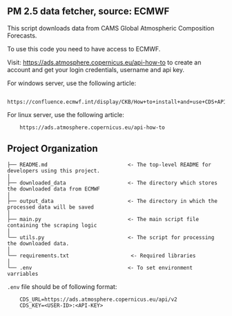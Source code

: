 PM 2.5 data fetcher, source: ECMWF
------------------------------------
This script downloads data from CAMS Global Atmospheric Composition Forecasts. 

To use this code you need to have access to ECMWF.

Visit: https://ads.atmosphere.copernicus.eu/api-how-to to create an account
and get your login credentials, username and api key.

For windows server, use the following article:

        https://confluence.ecmwf.int/display/CKB/How+to+install+and+use+CDS+API+on+Windows

For linux server, use the following article:

        https://ads.atmosphere.copernicus.eu/api-how-to


Project Organization
------------------------

    ├── README.md                          <- The top-level README for developers using this project.
    │
    ├── downloaded_data                    <- The directory which stores the downloaded data from ECMWF
    │
    ├── output_data                        <- The directory in which the processed data will be saved
    │
    ├── main.py                            <- The main script file containing the scraping logic
    │
    └── utils.py                           <- The script for processing the downloaded data.
    │
    └── requirements.txt                    <- Required libraries
    │
    └── .env                               <- To set environment varriables
    
`.env` file should be of following format:

        CDS_URL=https://ads.atmosphere.copernicus.eu/api/v2
        CDS_KEY=<USER-ID>:<API-KEY>           